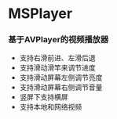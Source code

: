 # MSPlayer
### 基于AVPlayer的视频播放器
* 支持右滑前进、左滑后退
* 支持滑动滑竿来调节进度
* 支持滑动屏幕左侧调节亮度
* 支持滑动屏幕右侧调节音量
* 竖屏下支持横屏
* 支持本地和网络视频
